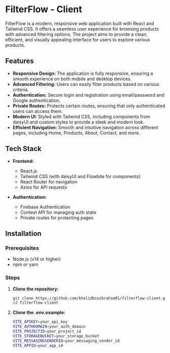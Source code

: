 # FilterFlow - Client

FilterFlow is a modern, responsive web application built with React and Tailwind CSS. It offers a seamless user experience for browsing products with advanced filtering options. The project aims to provide a clean, efficient, and visually appealing interface for users to explore various products.

## Features

- **Responsive Design:** The application is fully responsive, ensuring a smooth experience on both mobile and desktop devices.
- **Advanced Filtering:** Users can easily filter products based on various criteria.
- **Authentication:** Secure login and registration using email/password and Google authentication.
- **Private Routes:** Protects certain routes, ensuring that only authenticated users can access them.
- **Modern UI:** Styled with Tailwind CSS, including components from daisyUI and custom styles to provide a sleek and modern look.
- **Efficient Navigation:** Smooth and intuitive navigation across different pages, including Home, Products, About, Contact, and more.

## Tech Stack

- **Frontend:**
  - React.js
  - Tailwind CSS (with daisyUI and Flowbite for components)
  - React Router for navigation
  - Axios for API requests

- **Authentication:**
  - Firebase Authentication
  - Context API for managing auth state
  - Private routes for protecting pages

## Installation

### Prerequisites

- Node.js (v14 or higher)
- npm or yarn

### Steps

1. **Clone the repository:**
   ```bash
   git clone https://github.com/khalidbinibrahim01/filterflow-client.git
   cd filterflow-client

2. **Clone the .env.example:**
   ```bash
   VITE_APIKEY=your_api_key
   VITE_AUTHDOMAIN=your_auth_domain
   VITE_PROJECTID=your_project_id
   VITE_STORAGEBUCKET=your_storage_bucket
   VITE_MESSAGINGSENDERID=your_messaging_sender_id
   VITE_APPID=your_app_id
